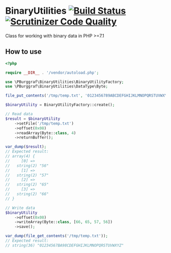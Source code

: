 BinaryUtilities [![Build Status](https://travis-ci.org/pburggraf/BinaryUtilities.svg?branch=master)](https://travis-ci.org/pburggraf/BinaryUtilities) [![Scrutinizer Code Quality](https://scrutinizer-ci.com/g/pburggraf/BinaryUtilities/badges/quality-score.png?b=master)](https://scrutinizer-ci.com/g/pburggraf/BinaryUtilities/?branch=master)
===

Class for working with binary data in PHP >=7.1

## How to use
```PHP
<?php

require __DIR__ . '/vendor/autoload.php';

use \PBurggraf\BinaryUtilities\BinaryUtilityFactory;
use \PBurggraf\BinaryUtilities\DataType\Byte;

file_put_contents('/tmp/temp.txt', '0123456789ABCDEFGHIJKLMNOPQRSTUVWXYZ');

$binaryUtility = BinaryUtilityFactory::create();

// Read data
$result = $binaryUtility
    ->setFile('/tmp/temp.txt')
    ->offset(0x08)
    ->readArray(Byte::class, 4)
    ->returnBuffer();

var_dump($result);
// Expected result:
// array(4) {
//     [0] =>
//   string(2) "56"
//     [1] =>
//   string(2) "57"
//     [2] =>
//   string(2) "65"
//     [3] =>
//   string(2) "66"
// }

// Write data
$binaryUtility
    ->offset(0x08)
    ->writeArray(Byte::class, [66, 65, 57, 56])
    ->save();

var_dump(file_get_contents('/tmp/temp.txt'));
// Expected result:
// string(36) "01234567BA98CDEFGHIJKLMNOPQRSTUVWXYZ"

```
